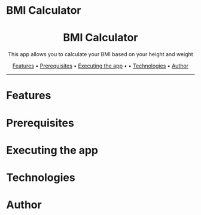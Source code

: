 # BMI Calculator

<div align="center">
<h1>BMI Calculator</h1>
<p>This app allows you to calculate your BMI based on your height and weight</p>

<p>
  <a href="#features">Features</a> •
  <a href="#prerequisites">Prerequisites</a> •
  <a href="#prerequisites">Executing the app</a> •
  <a href="#executing-the-app"></a> •
  <a href="#technologies">Technologies</a> •
  <a href="#author">Author</a>
</p>
</div>

---

# Features

# Prerequisites

# Executing the app

# Technologies

# Author
